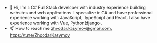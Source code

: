 - 👋 Hi, I’m a C# Full Stack developer with industry experience building websites and web applications. I specialize in C# and have professional experience working with JavaScript, TypeScript and React. I also have experience working with Vue, Python(django).
- 📫 How to reach me zhoodar.kasymov@gmail.com, https://t.me/ZhoodarKasymov

<!---
ZhoodarKasymov/ZhoodarKasymov is a ✨ special ✨ repository because its `README.md` (this file) appears on your GitHub profile.
You can click the Preview link to take a look at your changes.
--->
